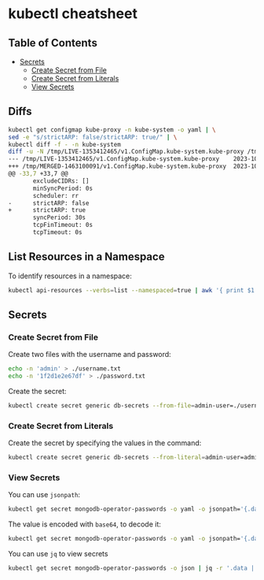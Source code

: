 # kubectl cheatsheet

## Table of Contents

- [Secrets](#secrets)
  - [Create Secret from File](#create-secret-from-file)
  - [Create Secret from Literals](#create-secret-from-literals)
  - [View Secrets](#view-secrets)

## Diffs

```bash
kubectl get configmap kube-proxy -n kube-system -o yaml | \
sed -e "s/strictARP: false/strictARP: true/" | \
kubectl diff -f - -n kube-system
diff -u -N /tmp/LIVE-1353412465/v1.ConfigMap.kube-system.kube-proxy /tmp/MERGED-1463100091/v1.ConfigMap.kube-system.kube-proxy
--- /tmp/LIVE-1353412465/v1.ConfigMap.kube-system.kube-proxy    2023-10-03 23:00:21.016935582 +0000
+++ /tmp/MERGED-1463100091/v1.ConfigMap.kube-system.kube-proxy  2023-10-03 23:00:21.016935582 +0000
@@ -33,7 +33,7 @@
       excludeCIDRs: []
       minSyncPeriod: 0s
       scheduler: rr
-      strictARP: false
+      strictARP: true
       syncPeriod: 30s
       tcpFinTimeout: 0s
       tcpTimeout: 0s
```

## List Resources in a Namespace

To identify resources in a namespace:

```bash
kubectl api-resources --verbs=list --namespaced=true | awk '{ print $1 }' | xargs -n 1 kubectl get -n default
```

## Secrets

### Create Secret from File

Create two files with the username and password:

```bash
echo -n 'admin' > ./username.txt
echo -n '1f2d1e2e67df' > ./password.txt
```

Create the secret:

```bash
kubectl create secret generic db-secrets --from-file=admin-user=./username.txt --from-file=password=./password.txt
```

### Create Secret from Literals

Create the secret by specifying the values in the command:

```bash
kubectl create secret generic db-secrets --from-literal=admin-user=admin --from-literal=password='1f2d1e2e67df'
```

### View Secrets

You can use `jsonpath`:

```bash
kubectl get secret mongodb-operator-passwords -o yaml -o jsonpath='{.data.password}'
```

The value is encoded with `base64`, to decode it:

```bash
kubectl get secret mongodb-operator-passwords -o yaml -o jsonpath='{.data.password}' | base64 -d ; echo
```

You can use `jq` to view secrets

```bash
kubectl get secret mongodb-operator-passwords -o json | jq -r '.data | with_entries(.value |= @base64d)'
```

